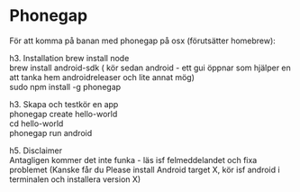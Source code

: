 Phonegap
========  
För att komma på banan med phonegap på osx (förutsätter homebrew):  
  
h3. Installation
brew install node  
brew install android-sdk ( kör sedan android - ett gui öppnar som hjälper en att tanka hem androidreleaser och lite annat mög)  
sudo npm install -g phonegap  
  
h3. Skapa och testkör en app  
phonegap create hello-world  
cd hello-world  
phonegap run android  
  
h5. Disclaimer  
Antagligen kommer det inte funka - läs isf felmeddelandet och fixa problemet (Kanske får du Please install Android target X, kör isf android i terminalen och installera version X)
